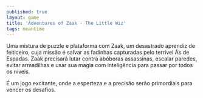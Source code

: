 ```yaml
---
published: true
layout: game
title: 'Adventures of Zaak - The Little Wiz'
tags: meantime
---
```

Uma mistura de puzzle e plataforma com Zaak, um desastrado aprendiz de feiticeiro, cuja missão é salvar as fadinhas capturadas pelo terrível Ás de Espadas. Zaak precisará lutar contra abóboras assassinas, escalar paredes, evitar armadilhas e usar sua magia com inteligência para passar por todos os níveis.

É um jogo excitante, onde a esperteza e a precisão serão primordiais para vencer os desafios.

<center></center>